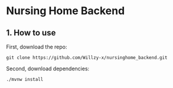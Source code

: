 # Nursing Home Backend

## 1. How to use

First, download the repo:

``` shell script
git clone https://github.com/Willzy-x/nursinghome_backend.git
```

Second, download dependencies:

``` shell script
./mvnw install
```
